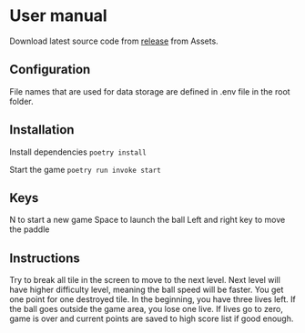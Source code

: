 # User manual

Download latest source code from [release](https://github.com/antonlep/ot-harjoitustyo/releases) from Assets.

## Configuration

File names that are used for data storage are defined in .env file in the root folder.

## Installation

Install dependencies `poetry install`

Start the game `poetry run invoke start`

## Keys

N to start a new game
Space to launch the ball
Left and right key to move the paddle

## Instructions

Try to break all tile in the screen to move to the next level.
Next level will have higher difficulty level, meaning the ball speed will be faster.
You get one point for one destroyed tile.
In the beginning, you have three lives left.
If the ball goes outside the game area, you lose one live.
If lives go to zero, game is over and current points are saved to high score list if good enough.

